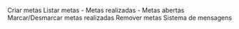 Criar metas
Listar metas
    - Metas realizadas
    - Metas abertas
Marcar/Desmarcar metas realizadas
Remover metas
Sistema de mensagens
